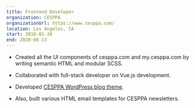 ```yaml
---
title: Frontend Developer
organization: CESPPA
organizationUrl: https://www.cesppa.com/
location: Los Angeles, CA
start: 2018-01-28
end: 2020-08-13
---
```


<!-- Developed all the UI components of CESPPA website and CESPPA back-end application platform using HTML and SCSS. Then helped to convert those UI blocks to Vue components. In addition, worked on developing WordPress theme and various HTML email templates for CESPPA. -->

- Created all the UI components of cesppa.com and my.cesppa.com by writing semantic HTML and modular SCSS.

- Collaborated with full-stack developer on Vue.js development.

- Developed [CESPPA WordPress blog theme](https://blog.cesppa.com/).

- Also, built various HTML email templates for CESPPA newsletters.

<!-- <br>

*Projects I have worked on during this time period:*

* [CESPPA Website](https://www.cesppa.com/)
* [CESPPA WordPress Blog](https://blog.cesppa.com/)
* [CESPPA Platform](https://my.cesppa.com/#/) - for logged-in user only -->
